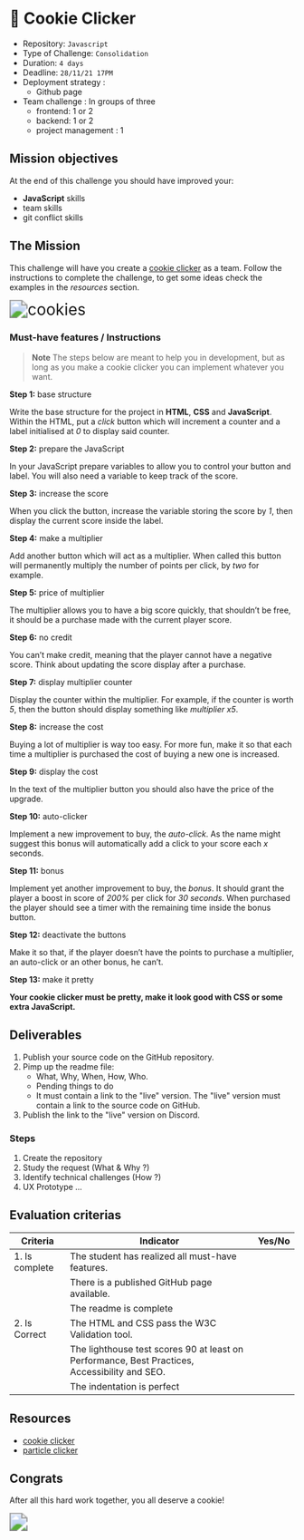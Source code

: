 # :cookie: Cookie Clicker

- Repository: `Javascript`
- Type of Challenge: `Consolidation`
- Duration: `4 days`
- Deadline: `28/11/21 17PM`
- Deployment strategy :
  - Github page
- Team challenge : In groups of three
  - frontend: 1 or 2
  - backend: 1 or 2
  - project management : 1

## Mission objectives 

At the end of this challenge you should have improved your:

- **JavaScript** skills
- team skills
- git conflict skills

## The Mission

This challenge will have you create a [cookie clicker](https://en.wikipedia.org/wiki/Cookie_Clicker) as a team. Follow the instructions to complete the challenge, to get some ideas check the examples in the *resources* section.



<img src="https://media.giphy.com/media/1ngQorBCDcUFy/giphy.gif" alt="cookies" style="zoom: 200%;" />



### Must-have features / Instructions



> **Note**  The steps below are meant to help you in development, but as long as you make a cookie clicker you can implement whatever you want.



**Step 1:** base structure

Write the base structure for the project in **HTML**, **CSS** and **JavaScript**. Within the HTML, put a *click* button which will increment a counter and a label initialised at *0* to display said counter.

**Step 2:** prepare the JavaScript

In your JavaScript prepare variables to allow you to control your button and label. You will also need a variable to keep track of the score.

**Step 3:** increase the score

When you click the button, increase the variable storing the score by *1*, then display the current score inside the label.

**Step 4:** make a multiplier

Add another button which will act as a multiplier. When called this button will permanently multiply the number of points per click, by *two* for example.

**Step 5:** price of multiplier

The multiplier allows you to have a big score quickly, that shouldn’t be free, it should be a purchase made with the current player score.

**Step 6:** no credit

You can’t make credit, meaning that the player cannot have a negative score. Think about updating the score display after a purchase.

**Step 7:** display multiplier counter

Display the counter within the multiplier. For example, if the counter is worth *5*, then the button should display something like *multiplier x5*.

**Step 8:** increase the cost

Buying a lot of multiplier is way too easy. For more fun, make it so that each time a multiplier is purchased the cost of buying a new one is increased.

**Step 9:** display the cost

In the text of the multiplier button you should also have the price of the upgrade.

**Step 10:** auto-clicker

Implement a new improvement to buy, the *auto-click*. As the name might suggest this bonus will automatically add a click to your score each *x* seconds.

**Step 11:** bonus

Implement yet another improvement to buy, the *bonus*. It should grant the player a boost in score of *200%* per click for *30 seconds*. When purchased the player should see a timer with the remaining time inside the bonus button.

**Step 12:** deactivate the buttons

Make it so that, if the player doesn’t have the points to purchase a multiplier, an auto-click or an other bonus, he can’t.

**Step 13:** make it pretty

**Your cookie clicker must be pretty, make it look good with CSS or some extra JavaScript.**

## Deliverables

1. Publish your source code on the GitHub repository.
2. Pimp up the readme file:
   - What, Why, When, How, Who.
   - Pending things to do
   - It must contain a link to the "live" version. The "live" version must contain a link to the source code on GitHub.
3. Publish the link to the "live" version on Discord.

### Steps

1. Create the repository
2. Study the request (What & Why ?)
3. Identify technical challenges (How ?)
4. UX Prototype ...

## Evaluation criterias

| Criteria       | Indicator                                                    | Yes/No |
| -------------- | ------------------------------------------------------------ | ------ |
| 1. Is complete | The student has realized all must-have features.             |        |
|                | There is a published GitHub page available.                  |        |
|                | The readme is complete                                       |        |
| 2. Is Correct  | The HTML and CSS pass the W3C Validation tool.               |        |
|                | The lighthouse test scores 90 at least on Performance, Best Practices, Accessibility and SEO. |        |
|                | The indentation is perfect                                   |        |

## Resources

- [cookie clicker](http://orteil.dashnet.org/cookieclicker/)
- [particle clicker](https://particle-clicker.web.cern.ch/particle-clicker/)

## Congrats

After all this hard work together, you all deserve a cookie!

<img src="https://media.giphy.com/media/w6MqZsuQurdYY/giphy.gif" style="zoom:200%;" />
